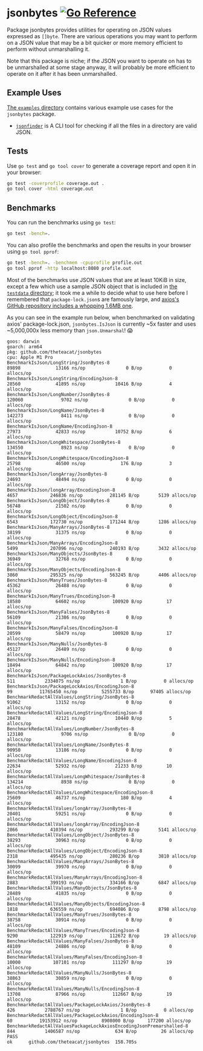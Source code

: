 # jsonbytes [![Go Reference](https://pkg.go.dev/badge/github.com/theteacat/jsonbytes.svg)](https://pkg.go.dev/github.com/theteacat/jsonbytes)

Package jsonbytes provides utilities for operating on JSON values expressed as `[]byte`. There are various operations you may want to perform on a JSON value that may be a bit quicker or more memory efficient to perform without unmarshalling it.

Note that this package is niche; if the JSON you want to operate on has to be unmarshalled at some stage anyway, it will probably be more efficient to operate on it after it has been unmarshalled.



## Example Uses

[The `examples` directory](./examples) contains various example use cases for the `jsonbytes` package.

- [`jsonfinder`](./examples/jsonfinder) is A CLI tool for checking if all the files in a directory are valid JSON.




## Tests

Use `go test` and `go tool cover` to generate a coverage report and open it in your browser:

```bash
go test -coverprofile coverage.out .
go tool cover -html coverage.out
```



## Benchmarks

You can run the benchmarks using `go test`:

```bash
go test -bench=.
```

You can also profile the benchmarks and open the results in your browser using `go tool pprof`:

```bash
go test -bench=. -benchmem -cpuprofile profile.out
go tool pprof -http localhost:8080 profile.out
```

Most of the benchmarks use JSON values that are at least 10KiB in size, except a few which use a sample JSON object that is included in [the `testdata` directory](./testdata); it took me a while to decide what to use here before I remembered that `package-lock.json`s are famously large, and [axios's GitHub repository includes a whopping 1.6MB one](https://github.com/axios/axios/blob/v1.x/package-lock.json).

As you can see in the example run below, when benchmarked on validating axios' package-lock.json, `jsonbytes.IsJson` is currently ~5x faster and uses ~5,000,000x less memory than `json.Unmarshal`! 😱

```
goos: darwin
goarch: arm64
pkg: github.com/theteacat/jsonbytes
cpu: Apple M1 Pro
BenchmarkIsJson/LongString/JsonBytes-8                                     89898             13166 ns/op               0 B/op          0 allocs/op
BenchmarkIsJson/LongString/EncodingJson-8                                  28560             41895 ns/op           10416 B/op          4 allocs/op
BenchmarkIsJson/LongNumber/JsonBytes-8                                    120060              9702 ns/op               0 B/op          0 allocs/op
BenchmarkIsJson/LongName/JsonBytes-8                                      142273              8411 ns/op               0 B/op          0 allocs/op
BenchmarkIsJson/LongName/EncodingJson-8                                    27973             42833 ns/op           10752 B/op          6 allocs/op
BenchmarkIsJson/LongWhitespace/JsonBytes-8                                134550              8923 ns/op               0 B/op          0 allocs/op
BenchmarkIsJson/LongWhitespace/EncodingJson-8                              25798             46500 ns/op             176 B/op          3 allocs/op
BenchmarkIsJson/longArray/JsonBytes-8                                      24693             48494 ns/op               0 B/op          0 allocs/op
BenchmarkIsJson/longArray/EncodingJson-8                                    4657            246836 ns/op          281145 B/op       5139 allocs/op
BenchmarkIsJson/LongObject/JsonBytes-8                                     56748             21502 ns/op               0 B/op          0 allocs/op
BenchmarkIsJson/LongObject/EncodingJson-8                                   6543            172730 ns/op          171244 B/op       1286 allocs/op
BenchmarkIsJson/ManyArrays/JsonBytes-8                                     38199             31375 ns/op               0 B/op          0 allocs/op
BenchmarkIsJson/ManyArrays/EncodingJson-8                                   5499            207096 ns/op          240193 B/op       3432 allocs/op
BenchmarkIsJson/ManyObjects/JsonBytes-8                                    36949             32768 ns/op               0 B/op          0 allocs/op
BenchmarkIsJson/ManyObjects/EncodingJson-8                                  3860            295325 ns/op          563245 B/op       4406 allocs/op
BenchmarkIsJson/ManyTrues/JsonBytes-8                                      45362             26488 ns/op               0 B/op          0 allocs/op
BenchmarkIsJson/ManyTrues/EncodingJson-8                                   18580             64602 ns/op          100920 B/op         17 allocs/op
BenchmarkIsJson/ManyFalses/JsonBytes-8                                     56109             21386 ns/op               0 B/op          0 allocs/op
BenchmarkIsJson/ManyFalses/EncodingJson-8                                  20599             58479 ns/op          100920 B/op         17 allocs/op
BenchmarkIsJson/ManyNulls/JsonBytes-8                                      45127             26489 ns/op               0 B/op          0 allocs/op
BenchmarkIsJson/ManyNulls/EncodingJson-8                                   18494             64842 ns/op          100920 B/op         17 allocs/op
BenchmarkIsJson/PackageLockAxios/JsonBytes-8                                 511           2334075 ns/op               1 B/op          0 allocs/op
BenchmarkIsJson/PackageLockAxios/EncodingJson-8                               99          11765450 ns/op         5255733 B/op      97405 allocs/op
BenchmarkRedactAllValues/LongString/JsonBytes-8                            91062             13152 ns/op               0 B/op          0 allocs/op
BenchmarkRedactAllValues/LongString/EncodingJson-8                         28478             42121 ns/op           10440 B/op          5 allocs/op
BenchmarkRedactAllValues/LongNumber/JsonBytes-8                           123180              9706 ns/op               0 B/op          0 allocs/op
BenchmarkRedactAllValues/LongName/JsonBytes-8                              90950             13186 ns/op               0 B/op          0 allocs/op
BenchmarkRedactAllValues/LongName/EncodingJson-8                           22634             52932 ns/op           21233 B/op         10 allocs/op
BenchmarkRedactAllValues/LongWhitespace/JsonBytes-8                       134214              8938 ns/op               0 B/op          0 allocs/op
BenchmarkRedactAllValues/LongWhitespace/EncodingJson-8                     25609             46737 ns/op             180 B/op          4 allocs/op
BenchmarkRedactAllValues/longArray/JsonBytes-8                             20401             59251 ns/op               0 B/op          0 allocs/op
BenchmarkRedactAllValues/longArray/EncodingJson-8                           2866            410394 ns/op          293299 B/op       5141 allocs/op
BenchmarkRedactAllValues/LongObject/JsonBytes-8                            38293             30963 ns/op               0 B/op          0 allocs/op
BenchmarkRedactAllValues/LongObject/EncodingJson-8                          2318            495435 ns/op          280236 B/op       3810 allocs/op
BenchmarkRedactAllValues/ManyArrays/JsonBytes-8                            30099             39970 ns/op               0 B/op          0 allocs/op
BenchmarkRedactAllValues/ManyArrays/EncodingJson-8                          2883            399193 ns/op          334166 B/op       6847 allocs/op
BenchmarkRedactAllValues/ManyObjects/JsonBytes-8                           28489             41835 ns/op               0 B/op          0 allocs/op
BenchmarkRedactAllValues/ManyObjects/EncodingJson-8                         1818            636559 ns/op          694086 B/op       8798 allocs/op
BenchmarkRedactAllValues/ManyTrues/JsonBytes-8                             38758             30914 ns/op               0 B/op          0 allocs/op
BenchmarkRedactAllValues/ManyTrues/EncodingJson-8                           9290            122919 ns/op          112672 B/op         19 allocs/op
BenchmarkRedactAllValues/ManyFalses/JsonBytes-8                            48109             24886 ns/op               0 B/op          0 allocs/op
BenchmarkRedactAllValues/ManyFalses/EncodingJson-8                         10000            107101 ns/op          111297 B/op         19 allocs/op
BenchmarkRedactAllValues/ManyNulls/JsonBytes-8                             38863             30859 ns/op               0 B/op          0 allocs/op
BenchmarkRedactAllValues/ManyNulls/EncodingJson-8                          13708             87966 ns/op          112667 B/op         19 allocs/op
BenchmarkRedactAllValues/PackageLockAxios/JsonBytes-8                        426           2788767 ns/op               1 B/op          0 allocs/op
BenchmarkRedactAllValues/PackageLockAxios/EncodingJson-8                      60          19153912 ns/op         8908000 B/op     177200 allocs/op
BenchmarkRedactAllValuesPackageLockAxiosEncodingJsonPremarshalled-8          844           1406587 ns/op             634 B/op         26 allocs/op
PASS
ok      github.com/theteacat/jsonbytes  158.705s
```
